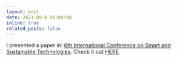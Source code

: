 ```yaml
---
layout: post
date: 2021-09-8 00:00:00
inline: true
related_posts: false
---
```


I presented a paper in: [6th International Conference on Smart and Sustainable Technologies](https://2021.splitech.org/). Check it out [HERE](/blog/2021/guillen2021b/)
